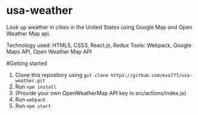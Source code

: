 # usa-weather

Look up weather in cities in the United States using Google Map and Open Weather Map api.

Technology used: HTML5, CSS3, React.js, Redux
Tools: Webpack, Google Maps API, Open Weather Map API


#Getting started

1. Clone this repository using `git clone https://github.com/evo777/usa-weather.git`
2. Run `npm install`
3. (Provide your own OpenWeatherMap API key in src/actions/index.js)
4. Run `webpack`
5. Run `npm start`